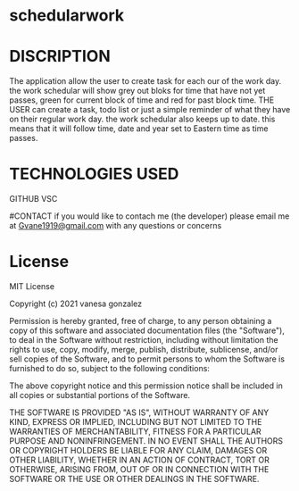# schedularwork

# DISCRIPTION
The application allow the user to create task for each our of the work day. the work schedular will show grey out bloks for time that have not yet passes, green for current block of time and red for past block time. THE USER can create a task, todo list or just a simple reminder of what they have on their regular work day. the work schedular also keeps up to date. this means that it will follow time, date and year set to Eastern time as time passes. 

# TECHNOLOGIES USED
GITHUB
VSC

#CONTACT
if you would like to contach me (the developer) please email me at Gvane1919@gmail.com with any questions or concerns


# License
MIT License

Copyright (c) 2021 vanesa gonzalez

Permission is hereby granted, free of charge, to any person obtaining a copy of this software and associated documentation files (the "Software"), to deal in the Software without restriction, including without limitation the rights to use, copy, modify, merge, publish, distribute, sublicense, and/or sell copies of the Software, and to permit persons to whom the Software is furnished to do so, subject to the following conditions:

The above copyright notice and this permission notice shall be included in all copies or substantial portions of the Software.

THE SOFTWARE IS PROVIDED "AS IS", WITHOUT WARRANTY OF ANY KIND, EXPRESS OR IMPLIED, INCLUDING BUT NOT LIMITED TO THE WARRANTIES OF MERCHANTABILITY, FITNESS FOR A PARTICULAR PURPOSE AND NONINFRINGEMENT. IN NO EVENT SHALL THE AUTHORS OR COPYRIGHT HOLDERS BE LIABLE FOR ANY CLAIM, DAMAGES OR OTHER LIABILITY, WHETHER IN AN ACTION OF CONTRACT, TORT OR OTHERWISE, ARISING FROM, OUT OF OR IN CONNECTION WITH THE SOFTWARE OR THE USE OR OTHER DEALINGS IN THE SOFTWARE.
